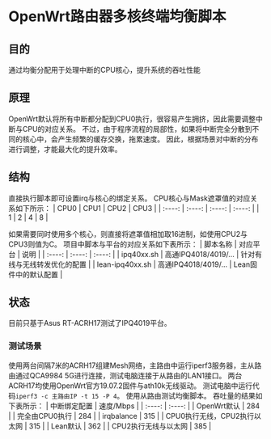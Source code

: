 # OpenWrt路由器多核终端均衡脚本
## 目的
通过均衡分配用于处理中断的CPU核心，提升系统的吞吐性能
## 原理
OpenWrt默认将所有中断都分配到CPU0执行，很容易产生拥挤，因此需要调整中断与CPU的对应关系。
不过，由于程序流程的局部性，如果将中断完全分散到不同的核心中，会产生频繁的缓存交换，拖累速度。
因此，根据场景对中断的分布进行调整，才能最大化的提升效率。
## 结构
直接执行脚本即可设置irq与核心的绑定关系。
CPU核心与Mask遮罩值的对应关系如下所示：
| CPU0 | CPU1 | CPU2 | CPU3 |
| :----: | :----: | :----: | :----: |
| 1 | 2 | 4 | 8 |

如果需要同时使用多个核心，则直接将遮罩值相加取16进制，如使用CPU2与CPU3则值为C。
项目中脚本与平台的对应关系如下表所示：
| 脚本名称 | 对应平台 | 说明 |
| :----: | :----: | :----: |
| ipq40xx.sh | 高通IPQ4018/4019/... | 针对有线与无线转发优化的配置 |
| lean-ipq40xx.sh | 高通IPQ4018/4019/... | Lean固件中的默认配置 |
## 状态
目前只基于Asus RT-ACRH17测试了IPQ4019平台。
### 测试场景
使用两台间隔7米的ACRH17组建Mesh网络，主路由中运行iperf3服务器，主从路由通过QCA9984 5G进行连接，测试电脑连接于从路由的LAN1接口。
两台ACRH17均使用OpenWrt官方19.07.2固件与ath10k无线驱动。
测试电脑中运行代码`iperf3 -c 主路由IP -t 15 -P 4`。
使用从路由测试均衡脚本。
吞吐量的结果如下表所示：
| 中断绑定配置 | 速度/Mbps |
| :----: | :----: |
| OpenWrt默认 | 284 |
| 完全由CPU0执行 | 284 |
| irqbalance | 315 |
| CPU0执行无线，CPU2执行以太网 | 315 |
| Lean默认 | 362 |
| CPU2执行无线与以太网 | 385 |
